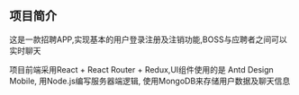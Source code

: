 ## 项目简介
这是一款招聘APP,实现基本的用户登录注册及注销功能,BOSS与应聘者之间可以实时聊天

项目前端采用React + React Router + Redux,UI组件使用的是 Antd Design Mobile, 用Node.js编写服务器端逻辑, 使用MongoDB来存储用户数据及聊天信息

